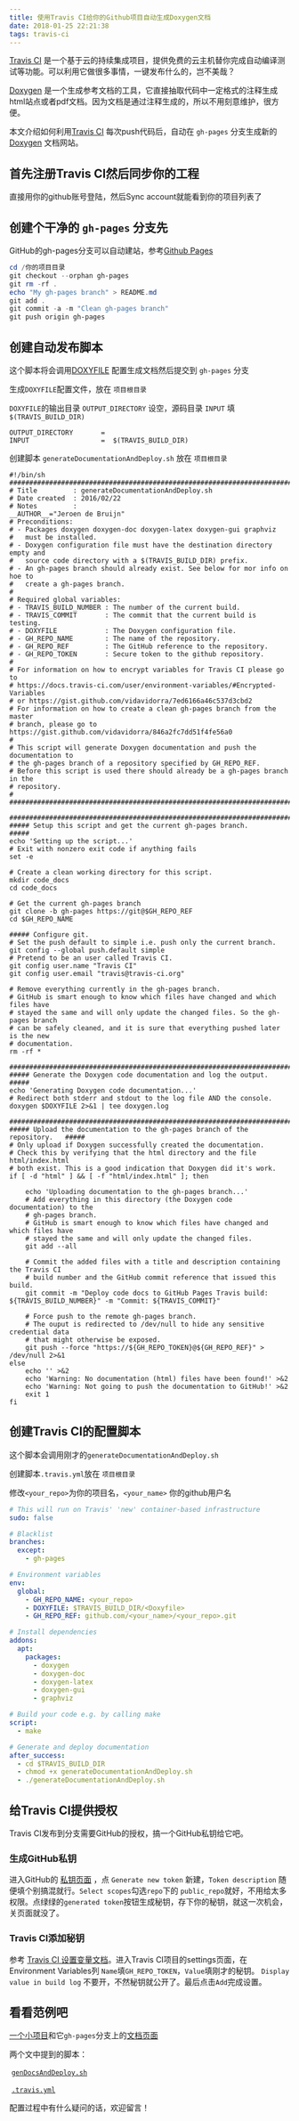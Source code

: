 ```yaml
---
title: 使用Travis CI给你的Github项目自动生成Doxygen文档
date: 2018-01-25 22:21:38
tags: travis-ci
---
```


 <!-- more -->



[Travis CI](https://travis-ci.org) 是一个基于云的持续集成项目，提供免费的云主机替你完成自动编译测试等功能。可以利用它做很多事情，一键发布什么的，岂不美哉？

 [Doxygen](http://doxygen.org) 是一个生成参考文档的工具，它直接抽取代码中一定格式的注释生成html站点或者pdf文档。因为文档是通过注释生成的，所以不用刻意维护，很方便。

本文介绍如何利用[Travis CI](https://travis-ci.org) 每次push代码后，自动在 `gh-pages` 分支生成新的 [Doxygen](http://doxygen.org) 文档网站。

## 首先注册Travis CI然后同步你的工程
直接用你的github账号登陆，然后Sync account就能看到你的项目列表了

## 创建个干净的 `gh-pages` 分支先
GitHub的gh-pages分支可以自动建站，参考[Github Pages](https://pages.github.com/)

```PowerShell
cd /你的项目目录
git checkout --orphan gh-pages
git rm -rf .
echo "My gh-pages branch" > README.md
git add .
git commit -a -m "Clean gh-pages branch"
git push origin gh-pages
```

## 创建自动发布脚本
这个脚本将会调用[DOXYFILE](http://www.stack.nl/~dimitri/doxygen/manual/starting.html#step1) 配置生成文档然后提交到 `gh-pages` 分支

生成`DOXYFILE`配置文件，放在 `项目根目录`

`DOXYFILE`的输出目录 `OUTPUT_DIRECTORY` 设空，源码目录 `INPUT` 填 `$(TRAVIS_BUILD_DIR)`

```
OUTPUT_DIRECTORY       = 
INPUT                  =  $(TRAVIS_BUILD_DIR)
```

创建脚本 `generateDocumentationAndDeploy.sh` 放在 `项目根目录`
```Shell
#!/bin/sh
################################################################################
# Title         : generateDocumentationAndDeploy.sh
# Date created  : 2016/02/22
# Notes         :
__AUTHOR__="Jeroen de Bruijn"
# Preconditions:
# - Packages doxygen doxygen-doc doxygen-latex doxygen-gui graphviz
#   must be installed.
# - Doxygen configuration file must have the destination directory empty and
#   source code directory with a $(TRAVIS_BUILD_DIR) prefix.
# - An gh-pages branch should already exist. See below for mor info on hoe to
#   create a gh-pages branch.
#
# Required global variables:
# - TRAVIS_BUILD_NUMBER : The number of the current build.
# - TRAVIS_COMMIT       : The commit that the current build is testing.
# - DOXYFILE            : The Doxygen configuration file.
# - GH_REPO_NAME        : The name of the repository.
# - GH_REPO_REF         : The GitHub reference to the repository.
# - GH_REPO_TOKEN       : Secure token to the github repository.
#
# For information on how to encrypt variables for Travis CI please go to
# https://docs.travis-ci.com/user/environment-variables/#Encrypted-Variables
# or https://gist.github.com/vidavidorra/7ed6166a46c537d3cbd2
# For information on how to create a clean gh-pages branch from the master
# branch, please go to https://gist.github.com/vidavidorra/846a2fc7dd51f4fe56a0
#
# This script will generate Doxygen documentation and push the documentation to
# the gh-pages branch of a repository specified by GH_REPO_REF.
# Before this script is used there should already be a gh-pages branch in the
# repository.
# 
################################################################################

################################################################################
##### Setup this script and get the current gh-pages branch.               #####
echo 'Setting up the script...'
# Exit with nonzero exit code if anything fails
set -e

# Create a clean working directory for this script.
mkdir code_docs
cd code_docs

# Get the current gh-pages branch
git clone -b gh-pages https://git@$GH_REPO_REF
cd $GH_REPO_NAME

##### Configure git.
# Set the push default to simple i.e. push only the current branch.
git config --global push.default simple
# Pretend to be an user called Travis CI.
git config user.name "Travis CI"
git config user.email "travis@travis-ci.org"

# Remove everything currently in the gh-pages branch.
# GitHub is smart enough to know which files have changed and which files have
# stayed the same and will only update the changed files. So the gh-pages branch
# can be safely cleaned, and it is sure that everything pushed later is the new
# documentation.
rm -rf *

################################################################################
##### Generate the Doxygen code documentation and log the output.          #####
echo 'Generating Doxygen code documentation...'
# Redirect both stderr and stdout to the log file AND the console.
doxygen $DOXYFILE 2>&1 | tee doxygen.log

################################################################################
##### Upload the documentation to the gh-pages branch of the repository.   #####
# Only upload if Doxygen successfully created the documentation.
# Check this by verifying that the html directory and the file html/index.html
# both exist. This is a good indication that Doxygen did it's work.
if [ -d "html" ] && [ -f "html/index.html" ]; then

    echo 'Uploading documentation to the gh-pages branch...'
    # Add everything in this directory (the Doxygen code documentation) to the
    # gh-pages branch.
    # GitHub is smart enough to know which files have changed and which files have
    # stayed the same and will only update the changed files.
    git add --all

    # Commit the added files with a title and description containing the Travis CI
    # build number and the GitHub commit reference that issued this build.
    git commit -m "Deploy code docs to GitHub Pages Travis build: ${TRAVIS_BUILD_NUMBER}" -m "Commit: ${TRAVIS_COMMIT}"

    # Force push to the remote gh-pages branch.
    # The ouput is redirected to /dev/null to hide any sensitive credential data
    # that might otherwise be exposed.
    git push --force "https://${GH_REPO_TOKEN}@${GH_REPO_REF}" > /dev/null 2>&1
else
    echo '' >&2
    echo 'Warning: No documentation (html) files have been found!' >&2
    echo 'Warning: Not going to push the documentation to GitHub!' >&2
    exit 1
fi
```

## 创建Travis CI的配置脚本
这个脚本会调用刚才的`generateDocumentationAndDeploy.sh`

创建脚本`.travis.yml`放在 `项目根目录`

修改`<your_repo>`为你的项目名，`<your_name>` 你的github用户名

```yml
# This will run on Travis' 'new' container-based infrastructure
sudo: false

# Blacklist
branches:
  except:
    - gh-pages

# Environment variables
env:
  global:
    - GH_REPO_NAME: <your_repo>
    - DOXYFILE: $TRAVIS_BUILD_DIR/<Doxyfile>
    - GH_REPO_REF: github.com/<your_name>/<your_repo>.git

# Install dependencies
addons:
  apt:
    packages:
      - doxygen
      - doxygen-doc
      - doxygen-latex
      - doxygen-gui
      - graphviz

# Build your code e.g. by calling make
script:
  - make

# Generate and deploy documentation
after_success:
  - cd $TRAVIS_BUILD_DIR
  - chmod +x generateDocumentationAndDeploy.sh
  - ./generateDocumentationAndDeploy.sh
```

## 给Travis CI提供授权
Travis CI发布到分支需要GitHub的授权，搞一个GitHub私钥给它吧。

### 生成GitHub私钥
进入GitHub的 [私钥页面](https://github.com/settings/tokens) ，点 `Generate new token` 新建，`Token description` 随便填个别搞混就行。`Select scopes`勾选`repo`下的 `public_repo`就好，不用给太多权限。点绿绿的`generated token`按钮生成秘钥，存下你的秘钥，就这一次机会，关页面就没了。

### Travis CI添加秘钥
参考 [Travis CI 设置变量文档](https://docs.travis-ci.com/user/environment-variables/#Defining-Variables-in-Repository-Settings)。进入Travis CI项目的settings页面，在Environment Variables列 `Name`填`GH_REPO_TOKEN`，`Value`填刚才的秘钥。 `Display value in build log` 不要开，不然秘钥就公开了。最后点击`Add`完成设置。

## 看看范例吧
 [一个小项目](https://github.com/rockf91/zFrame)和它`gh-pages`分支上的[文档页面](rockf91.github.io/zFrame/html/) 

两个文中提到的脚本：

​	[`genDocsAndDeploy.sh`](https://github.com/rockf91/zFrame/blob/master/genDocsAndDeploy.sh)

​	[`.travis.yml`](https://github.com/rockf91/zFrame/blob/master/.travis.yml)

配置过程中有什么疑问的话，欢迎留言！